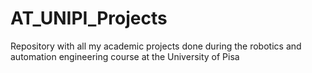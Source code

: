 # AT_UNIPI_Projects
Repository with all my academic projects done during the robotics and automation engineering course at the University of Pisa
